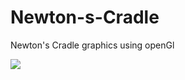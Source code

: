 # Newton-s-Cradle
Newton's Cradle graphics using openGl

![](https://media.giphy.com/media/1zkb0pxDj3ZdN6X3p9/giphy.gif)

